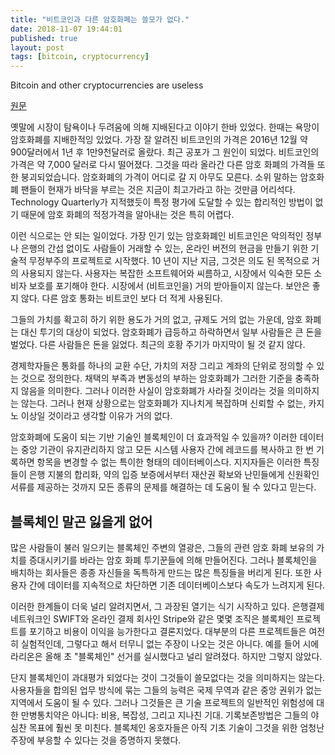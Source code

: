 ```yaml
---
title: "비트코인과 다른 암호화폐는 쓸모가 없다."
date: 2018-11-07 19:44:01
published: true
layout: post
tags: [bitcoin, cryptocurrency]
---
```


Bitcoin and other cryptocurrencies are useless

[원문](https://www.economist.com/leaders/2018/08/30/bitcoin-and-other-cryptocurrencies-are-useless)

옛말에 시장이 탐욕이나 두려움에 의해 지배된다고 이야기 한바 있었다. 한때는 욕망이 암호화폐를 지배한적잉 있었다. 가장 잘 알려진 비트코인의 가격은 2016년 12월 약 900달러에서 1년 후 1만9천달러로 올랐다. 최근 공포가 그 원인이 되었다. 비트코인의 가격은 약 7,000 달러로 다시 떨어졌다. 그것을 따라 올라간 다른 암호 화폐의 가격들 또한 붕괴되었습니다. 암호화폐의 가격이 어디로 갈 지 아무도 모른다. 소위 말하는 암호화폐 팬들이 현재가 바닥을 부르는 것은 지금이 최고가라고 하는 것만큼 어리석다. Technology Quarterly가 지적했듯이 특정 평가에 도달할 수 있는 합리적인 방법이 없기 때문에 암호 화폐의 적정가격을 알아내는 것은 특히 어렵다.

이런 식으로는 안 되는 일이었다. 가장 인기 있는 암호화폐인 비트코인은 악의적인 정부나 은행의 간섭 없이도 사람들이 거래할 수 있는, 온라인 버전의 현금을 만들기 위한 기술적 무정부주의 프로젝트로 시작했다. 10 년이 지난 지금, 그것은 의도 된 목적으로 거의 사용되지 않는다. 사용자는 복잡한 소프트웨어와 씨름하고, 시장에서 익숙한 모든 소비자 보호를 포기해야 한다. 시장에서 (비트코인을) 거의 받아들이지 않는다. 보안은 좋지 않다. 다른 암호 통화는 비트코인 보다 더 적게 사용된다.

그들의 가치를 확고히 하기 위한 용도가 거의 없고, 규제도 거의 없는 가운데, 암호 화폐는 대신 투기의 대상이 되었다. 암호화폐가 급등하고 하락하면서 일부 사람들은 큰 돈을 벌었다. 다른 사람들은 돈을 잃었다. 최근의 호황 주기가 마지막이 될 것 같지 않다.

경제학자들은 통화를 하나의 교환 수단, 가치의 저장 그리고 계좌의 단위로 정의할 수 있는 것으로 정의한다. 채택의 부족과 변동성의 부하는 암호화폐가 그러한 기준을 충족하지 않음을 의미한다. 그러나 이러한 사실이 암호화폐가 사라질 것이라는 것을 의미하지는 않는다. 그러나 현재 상황으로는 암호화폐가 지나치게 복잡하며 신뢰할 수 없는, 카지노 이상일 것이라고 생각할 이유가 거의 없다.

암호화폐에 도움이 되는 기반 기술인 블록체인이 더 효과적일 수 있을까? 이러한 데이터는 중앙 기관이 유지관리하지 않고 모든 시스템 사용자 간에 레코드를 복사하고 한 번 기록하면 항목을 변경할 수 없는 특이한 형태의 데이터베이스다. 지지자들은 이러한 특징들이 은행 지불의 합리화, 약의 입증 보증에서부터 재산권 확보와 난민들에게 신원확인 서류를 제공하는 것까지 모든 종류의 문제를 해결하는 데 도움이 될 수 있다고 믿는다.

## 블록체인 말곤 잃을게 없어

많은 사람들이 불러 일으키는 블록체인 주변의 열광은, 그들의 관련 암호 화폐 보유의 가치를 증대시키기를 바라는 암호 화폐 투기꾼들에 의해 만들어진다. 그러나 블록체인을 배치하는 회사들은 종종 자신들을 독특하게 만드는 많은 특징들을 버리게 된다. 또한 사용자 간에 데이터를 지속적으로 차단하면 기존 데이터베이스보다 속도가 느려지게 된다.

이러한 한계들이 더욱 널리 알려지면서, 그 과장된 열기는 식기 시작하고 있다. 은행결제 네트워크인 SWIFT와 온라인 결제 회사인 Stripe와 같은 몇몇 조직은 블록체인 프로젝트를 포기하고 비용이 이익을 능가한다고 결론지었다. 대부분의 다른 프로젝트들은 여전히 실험적인데, 그렇다고 해서 터무니 없는 주장이 나오는 것은 아니다. 예를 들어 시에라리온은 올해 초 "블록체인" 선거를 실시했다고 널리 알려졌다. 하지만 그렇지 않았다.

단지 블록체인이 과대평가 되었다는 것이 그것들이 쓸모없다는 것을 의미하지는 않는다. 사용자들을 합의된 업무 방식에 묶는 그들의 능력은 국제 무역과 같은 중앙 권위가 없는 지역에서 도움이 될 수 있다. 그러나 그것들은 큰 기술 프로젝트의 일반적인 위험성에 대한 만병통치약은 아니다: 비용, 복잡성, 그리고 지나친 기대. 기록보존방법은 그들의 야심찬 목표에 훨씬 못 미친다. 블록체인 옹호자들은 아직 기초 기술이 그것을 위한 엄청난 주장에 부응할 수 있다는 것을 증명하지 못했다.